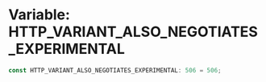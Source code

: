 # Variable: HTTP\_VARIANT\_ALSO\_NEGOTIATES\_EXPERIMENTAL

```ts
const HTTP_VARIANT_ALSO_NEGOTIATES_EXPERIMENTAL: 506 = 506;
```
